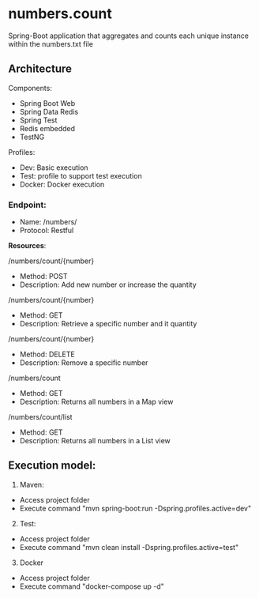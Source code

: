 # numbers.count
Spring-Boot application that aggregates and counts each unique instance within the numbers.txt file 

## Architecture

Components:

- Spring Boot Web
- Spring Data Redis
- Spring Test
- Redis embedded
- TestNG

Profiles:

- Dev: Basic execution
- Test: profile to support test execution
- Docker: Docker execution

### Endpoint:

- Name: /numbers/
- Protocol: Restful

**Resources**:

/numbers/count/{number}
- Method: POST
- Description: Add new number or increase the quantity

/numbers/count/{number}
- Method: GET
- Description: Retrieve a specific number and it quantity

/numbers/count/{number}
- Method: DELETE
- Description: Remove a specific number

/numbers/count
- Method: GET
- Description: Returns all numbers in a Map view

/numbers/count/list
- Method: GET
- Description: Returns all numbers in a List view

## Execution model:

1. Maven: 

- Access project folder
- Execute command "mvn spring-boot:run -Dspring.profiles.active=dev"


2. Test:

- Access project folder
- Execute command "mvn clean install -Dspring.profiles.active=test"

3. Docker

- Access project folder
- Execute command "docker-compose up -d"
